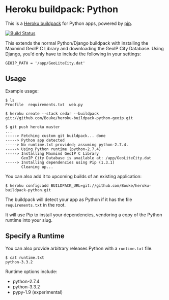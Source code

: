 Heroku buildpack: Python
========================

This is a [Heroku buildpack](http://devcenter.heroku.com/articles/buildpacks) for Python apps, powered by [pip](http://www.pip-installer.org/).

[![Build Status](https://secure.travis-ci.org/Bouke/heroku-buildpack-python.png?branch=master)](http://travis-ci.org/Bouke/heroku-buildpack-python)

This extends the normal Python/Django buildpack with installing the Maxmind GeoIP C Library and downloading the GeoIP City Database. Using Django, you'd only have to include the following in your settings:

    GEOIP_PATH = '/app/GeoLiteCity.dat'

Usage
-----

Example usage:

    $ ls
    Procfile  requirements.txt  web.py

    $ heroku create --stack cedar --buildpack git://github.com/Bouke/heroku-buildpack-python-geoip.git

    $ git push heroku master
    ...
    -----> Fetching custom git buildpack... done
    -----> Python app detected
    -----> No runtime.txt provided; assuming python-2.7.4.
    -----> Using Python runtime (python-2.7.4)
    -----> Installing Maxmind GeoIP C Library
           GeoIP City Database is available at: /app/GeoLiteCity.dat
    -----> Installing dependencies using Pip (1.3.1)
           Cleaning up...

You can also add it to upcoming builds of an existing application:

    $ heroku config:add BUILDPACK_URL=git://github.com/Bouke/heroku-buildpack-python.git

The buildpack will detect your app as Python if it has the file `requirements.txt` in the root. 

It will use Pip to install your dependencies, vendoring a copy of the Python runtime into your slug. 

Specify a Runtime
-----------------

You can also provide arbitrary releases Python with a `runtime.txt` file.

    $ cat runtime.txt
    python-3.3.2
    
Runtime options include:

- python-2.7.4
- python-3.3.2
- pypy-1.9 (experimental)
